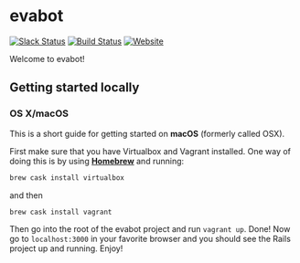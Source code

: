 # evabot
[![Slack Status](http://slack.evabot.io/badge.svg)](http://slack.evabot.io)
[![Build Status](https://travis-ci.org/macaullyjames/evabot.svg?branch=master)](https://travis-ci.org/macaullyjames/evabot)
[![Website](https://img.shields.io/badge/url-evabot.io-lightgrey.svg)](http://evabot.io)

Welcome to evabot!

## Getting started locally

### OS X/macOS
This is a short guide for getting started on **macOS** (formerly called OSX).

First make sure that you have Virtualbox and Vagrant installed. One way of doing this is by using [**Homebrew**](http://brew.sh/) and running:
```bash
brew cask install virtualbox
```
and then
```bash
brew cask install vagrant
```

Then go into the root of the evabot project and run `vagrant up`. Done! Now go to `localhost:3000` in your favorite browser and you should see the Rails project up and running. Enjoy!
